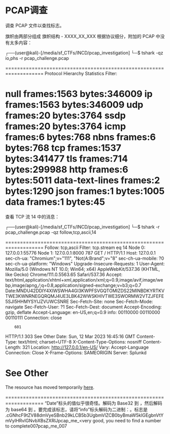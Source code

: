 # PCAP调查
调查 PCAP 文件以查找标志。

旗帜由两部分组成
旗帜结构 - XXXX_XX_XXX
根据协议细分，附加的 PCAP 中没有太多内容：

┌──(user@kali)-[/media/sf_CTFs/INCD/pcap_investigation]
└─$ tshark -qz io,phs -r pcap_challenge.pcap

===================================================================
Protocol Hierarchy Statistics
Filter:

null                                     frames:1563 bytes:346009
  ip                                     frames:1563 bytes:346009
    udp                                  frames:20 bytes:3764
      ssdp                               frames:20 bytes:3764
    icmp                                 frames:6 bytes:768
      nbns                               frames:6 bytes:768
    tcp                                  frames:1537 bytes:341477
      tls                                frames:714 bytes:299988
      http                               frames:6 bytes:5011
        data-text-lines                  frames:2 bytes:1290
        json                             frames:1 bytes:1005
      data                               frames:1 bytes:45
===================================================================
查看 TCP 流 14 中的消息：

┌──(user@kali)-[/media/sf_CTFs/INCD/pcap_investigation]
└─$ tshark -r pcap_challenge.pcap -qz follow,tcp,ascii,14

===================================================================
Follow: tcp,ascii
Filter: tcp.stream eq 14
Node 0: 127.0.0.1:55776
Node 1: 127.0.0.1:8000
787
GET / HTTP/1.1
Host: 127.0.0.1
sec-ch-ua: "Chromium";v="111", "Not(A:Brand";v="8"
sec-ch-ua-mobile: ?0
sec-ch-ua-platform: "Windows"
Upgrade-Insecure-Requests: 1
User-Agent: Mozilla/5.0 (Windows NT 10.0; Win64; x64) AppleWebKit/537.36 (KHTML, like Gecko) Chrome/111.0.5563.65 Safari/537.36
Accept: text/html,application/xhtml+xml,application/xml;q=0.9,image/avif,image/webp,image/apng,*/*;q=0.8,application/signed-exchange;v=b3;q=0.7
Date:MNDU42DDIY4XIWSWHA4GI3KWPFSVGQTOMIZDS22MINBDKYRTKVTWE3KWNRNEGQRQMJ4UE3LBK42WWSKHIVTWE3SWORMW2VTZJFEFE5SJI5HHMYSYIJZVUWCSNRE
Sec-Fetch-Site: none
Sec-Fetch-Mode: navigate
Sec-Fetch-User: ?1
Sec-Fetch-Dest: document
Accept-Encoding: gzip, deflate
Accept-Language: en-US,en;q=0.9
info: 00110000 00110000 00110111
Connection: close


        601
HTTP/1.1 303 See Other
Date: Sun, 12 Mar 2023 16:45:16 GMT
Content-Type: text/html; charset=UTF-8
X-Content-Type-Options: nosniff
Content-Length: 321
Location: http://127.0.0.1/en-US/
Vary: Accept-Language
Connection: Close
X-Frame-Options: SAMEORIGIN
Server: Splunkd

<!doctype html><html><head><meta http-equiv="content-type" content="text/html; charset=UTF-8"><meta http-equiv="refresh" content="1;url=http://127.0.0.1/en-US/"><title>303 See Other</title></head><body><h1>See Other</h1><p>The resource has moved temporarily <a href="http://127.0.0.1/en-US/">here</a>.</p></body></html>

===================================================================
“Date”标头的值似乎很奇怪。解码为 Base32 到 ，然后解码为 base64 到 。要完成该标志，请将“info”标头解码为二进制：。标志是 .cGNhcF9tZV88dmVyeSBnb29kLCB5b3UgbmVlZCB0byBmaW5kIGEgbnVtYmVyIHRvIGNvbXBsZXRlJpcap_me_<very good, you need to find a number to complete007pcap_me_007